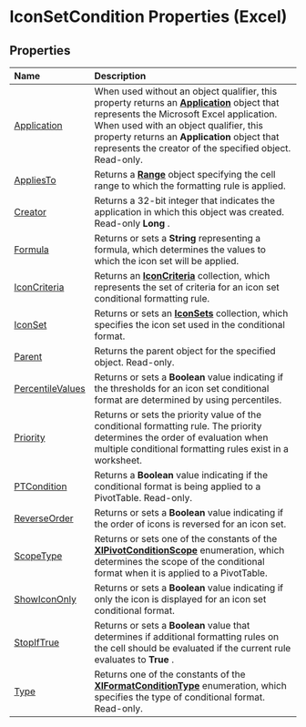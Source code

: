 
# IconSetCondition Properties (Excel)

## Properties



|**Name**|**Description**|
|:-----|:-----|
|[Application](a61b039d-9b67-994b-4e00-f7b8a34a63e1.md)|When used without an object qualifier, this property returns an  **[Application](19b73597-5cf9-4f56-8227-b5211f657f6f.md)** object that represents the Microsoft Excel application. When used with an object qualifier, this property returns an **Application** object that represents the creator of the specified object. Read-only.|
|[AppliesTo](f8a3b01b-8b4f-124c-6eb7-060625ef6e70.md)|Returns a  **[Range](b8207778-0dcc-4570-1234-f130532cc8cd.md)** object specifying the cell range to which the formatting rule is applied.|
|[Creator](1d8441b4-b8df-9fe1-60f4-a3da1c9b2e57.md)|Returns a 32-bit integer that indicates the application in which this object was created. Read-only  **Long** .|
|[Formula](c09e8f84-a01c-4ffd-46b1-5efaae0849a0.md)|Returns or sets a  **String** representing a formula, which determines the values to which the icon set will be applied.|
|[IconCriteria](d1e8b186-2f84-3160-9a57-be7d1a38889d.md)|Returns an  **[IconCriteria](c3b0480a-6def-c315-32ed-137b64708810.md)** collection, which represents the set of criteria for an icon set conditional formatting rule.|
|[IconSet](8e0529d5-1c15-744e-2391-7229bcbcd043.md)|Returns or sets an  **[IconSets](2197741e-8139-0098-d194-610fa28fa6c8.md)** collection, which specifies the icon set used in the conditional format.|
|[Parent](fa2260b1-f987-25c6-29d1-ac3786599fe4.md)|Returns the parent object for the specified object. Read-only.|
|[PercentileValues](0e6c4d7d-f639-c394-b88a-c47c222a9379.md)|Returns or sets a  **Boolean** value indicating if the thresholds for an icon set conditional format are determined by using percentiles.|
|[Priority](c2f72c35-702a-cae7-ffde-ad7075c8dc75.md)|Returns or sets the priority value of the conditional formatting rule. The priority determines the order of evaluation when multiple conditional formatting rules exist in a worksheet.|
|[PTCondition](66b29dd4-83e3-2f85-7ff5-7ed948b93e50.md)|Returns a  **Boolean** value indicating if the conditional format is being applied to a PivotTable. Read-only.|
|[ReverseOrder](cd42262e-06b0-04d5-c962-00f937d0d5dc.md)|Returns or sets a  **Boolean** value indicating if the order of icons is reversed for an icon set.|
|[ScopeType](e2198d8b-0286-b199-59aa-7b3a69669b65.md)|Returns or sets one of the constants of the  **[XlPivotConditionScope](4a2800cc-624b-18df-2d2a-cbb604a83042.md)** enumeration, which determines the scope of the conditional format when it is applied to a PivotTable.|
|[ShowIconOnly](4613f7ae-8282-755f-4a1c-fd6b01de0141.md)|Returns or sets a  **Boolean** value indicating if only the icon is displayed for an icon set conditional format.|
|[StopIfTrue](82032e96-74d2-2864-af29-a04d052bb43c.md)|Returns or sets a  **Boolean** value that determines if additional formatting rules on the cell should be evaluated if the current rule evaluates to **True** .|
|[Type](d29e1e46-4ae7-15ed-c998-ec241072e540.md)|Returns one of the constants of the  **[XlFormatConditionType](ae97c695-f56a-c9ee-91b0-dac413c93428.md)** enumeration, which specifies the type of conditional format. Read-only.|
